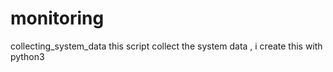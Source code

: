 # monitoring
collecting_system_data
this script collect the system data , i create this with python3

